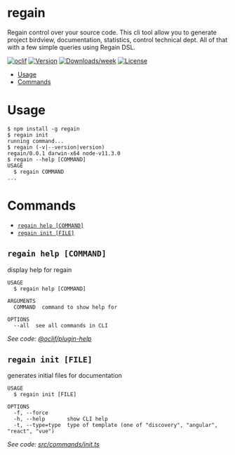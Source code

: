 regain
======

Regain control over your source code. This cli tool allow you to generate project birdview, documentation, statistics, control technical dept. All of that with a few simple queries using Regain DSL.

[![oclif](https://img.shields.io/badge/cli-oclif-brightgreen.svg)](https://oclif.io)
[![Version](https://img.shields.io/npm/v/regain.svg)](https://npmjs.org/package/regain)
[![Downloads/week](https://img.shields.io/npm/dw/regain.svg)](https://npmjs.org/package/regain)
[![License](https://img.shields.io/npm/l/regain.svg)](https://github.com/aiboy/regain/blob/master/package.json)

<!-- toc -->
* [Usage](#usage)
* [Commands](#commands)
<!-- tocstop -->
# Usage
<!-- usage -->
```sh-session
$ npm install -g regain
$ regain init
running command...
$ regain (-v|--version|version)
regain/0.0.1 darwin-x64 node-v11.3.0
$ regain --help [COMMAND]
USAGE
  $ regain COMMAND
...
```
<!-- usagestop -->
# Commands
<!-- commands -->
* [`regain help [COMMAND]`](#regain-help-command)
* [`regain init [FILE]`](#regain-init-file)

## `regain help [COMMAND]`

display help for regain

```
USAGE
  $ regain help [COMMAND]

ARGUMENTS
  COMMAND  command to show help for

OPTIONS
  --all  see all commands in CLI
```

_See code: [@oclif/plugin-help](https://github.com/oclif/plugin-help/blob/v2.1.6/src/commands/help.ts)_

## `regain init [FILE]`

generates initial files for documentation

```
USAGE
  $ regain init [FILE]

OPTIONS
  -f, --force
  -h, --help       show CLI help
  -t, --type=type  type of template (one of "discovery", "angular", "react", "vue")
```

_See code: [src/commands/init.ts](https://github.com/aiboy/regain/blob/v0.0.1/src/commands/init.ts)_
<!-- commandsstop -->
